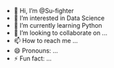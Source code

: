 - 👋 Hi, I’m @Su-fighter
- 👀 I’m interested in Data Science
- 🌱 I’m currently learning Python
- 💞️ I’m looking to collaborate on ...
- 📫 How to reach me ...
- 😄 Pronouns: ...
- ⚡ Fun fact: ...

<!---
Su-fighter/Su-fighter is a ✨ special ✨ repository because its `README.md` (this file) appears on your GitHub profile.
You can click the Preview link to take a look at your changes.
--->
